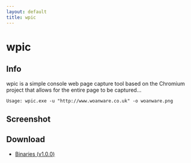 ```yaml
---
layout: default
title: wpic
---
```


# wpic #

## Info ##

wpic is a simple console web page capture tool based on the Chromium project that allows for the entire page to be captured... 

`Usage: wpic.exe -u "http://www.woanware.co.uk" -o woanware.png` 

## Screenshot ##

## Download ##
- [Binaries (v1.0.0)](/downloads/wpic.v.1.0.0.zip)
